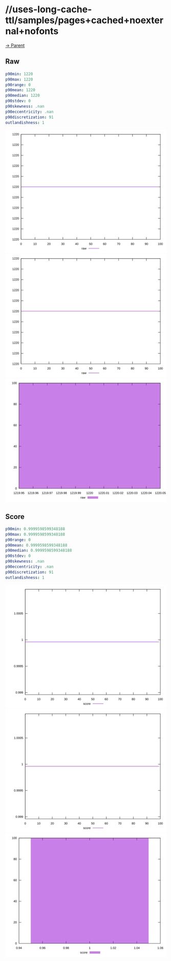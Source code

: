 
# //uses-long-cache-ttl/samples/pages+cached+noexternal+nofonts

[→ Parent](../..)


## Raw


```yaml
p90min: 1220
p90max: 1220
p90range: 0
p90mean: 1220
p90median: 1220
p90stdev: 0
p90skewness: .nan
p90eccentricity: .nan
p90discretization: 91
outlandishness: 1

```

![PLOT: raw-values](./raw/values.svg)![PLOT: raw-sorted](./raw/sorted.svg)![PLOT: raw-histogram](./raw/histogram.svg)
## Score


```yaml
p90min: 0.9999598599348188
p90max: 0.9999598599348188
p90range: 0
p90mean: 0.9999598599348188
p90median: 0.9999598599348188
p90stdev: 0
p90skewness: .nan
p90eccentricity: .nan
p90discretization: 91
outlandishness: 1

```

![PLOT: score-values](./score/values.svg)![PLOT: score-sorted](./score/sorted.svg)![PLOT: score-histogram](./score/histogram.svg)